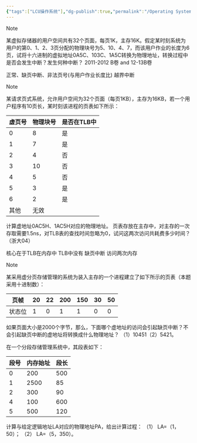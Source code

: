 ```yaml
---
{"tags":["LCU操作系统"],"dg-publish":true,"permalink":"/Operating System/LCU Operating System/专题五：逻辑地址与物理地址的转换/","dgPassFrontmatter":true,"noteIcon":"","created":"2025-08-15T09:39:30.400+08:00","updated":"2025-06-21T09:44:34.885+08:00"}
---
```




> [!note]
> 某虚拟存储器的用户空间共有32个页面，每页1K，主存16K。假定某时刻系统为用户的第0、1、2、3页分配的物理块号为5、10、4、7，而该用户作业的长度为6页，试将十六进制的虚拟地址0A5C、103C、1A5C转换为物理地址，转换过程中是否会发生中断？发生何种中断？
> 2011-2012 B卷 and 12-13B卷


正常、缺页中断、非法页号(与用户作业长度比) 越界中断



> [!note]
> 某请求页式系统，允许用户空间为32个页面（每页1KB），主存为16KB，若一个用户程序有10页长，某时刻该进程的页表如下所示：
> 
> | 虚页号 | 物理块号 | 是否在TLB中 |
> | --- | ---- | ------- |
> | 0   | 8    | 是       |
> | 1   | 7    | 是       |
> | 2   | 4    | 否       |
> | 3   | 10   | 否       |
> | 4   | 5    | 否       |
> | 5   | 3    | 是       |
> | 6   | 2    | 是       |
> | 其他  | 无效   |         |
> 
> 计算虚地址0AC5H、1AC5H对应的物理地址。
> 页表存放在主存中，对主存的一次存取需要1.5ns，对TLB表的查找时间忽略为0，试问这两次访问共耗费多少时间？（浙大04）

核心在于TLB在内存中  TLB中没有 缺页中断 访问两次内存


> [!note]
> 某采用虚分页存储管理的系统为装入主存的一个进程建立了如下所示的页表（本题采用十进制数）：
> 
> | 页帧  | 20  | 22  | 200 | 150 | 30  | 50  |
> | --- | --- | --- | --- | --- | --- | --- |
> | 状态位 | 1   | 0   | 1   | 1   | 0   | 0   |
> 
> 如果页面大小是2000个字节，那么，下面哪个虚地址的访问会引起缺页中断？不会引起缺页中断的虚地址将转换成什么物理地址？
> （1）10451（2）5421。


在一个分段存储管理系统中，其段表如下：

| **段号** | **内存始址** | **段长** |
| ------ | -------- | ------ |
| 0      | 200      | 500    |
| 1      | 2500     | 85     |
| 2      | 300      | 90     |
| 4      | 100      | 600    |
| 5      | 500      | 120    |

计算与给定逻辑地址LA对应的物理地址PA，给出计算过程：
（1） LA=（1，50）；
（2） LA=（5，350）。